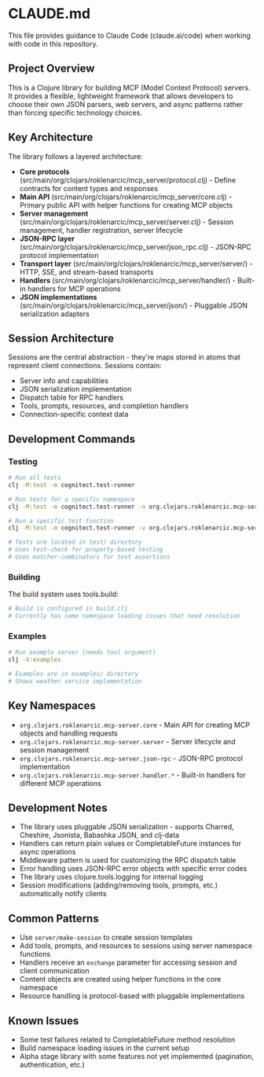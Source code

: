 # CLAUDE.md

This file provides guidance to Claude Code (claude.ai/code) when working with code in this repository.

## Project Overview

This is a Clojure library for building MCP (Model Context Protocol) servers. It provides a flexible, lightweight framework that allows developers to choose their own JSON parsers, web servers, and async patterns rather than forcing specific technology choices.

## Key Architecture

The library follows a layered architecture:

- **Core protocols** (src/main/org/clojars/roklenarcic/mcp_server/protocol.clj) - Define contracts for content types and responses
- **Main API** (src/main/org/clojars/roklenarcic/mcp_server/core.clj) - Primary public API with helper functions for creating MCP objects
- **Server management** (src/main/org/clojars/roklenarcic/mcp_server/server.clj) - Session management, handler registration, server lifecycle
- **JSON-RPC layer** (src/main/org/clojars/roklenarcic/mcp_server/json_rpc.clj) - JSON-RPC protocol implementation
- **Transport layer** (src/main/org/clojars/roklenarcic/mcp_server/server/) - HTTP, SSE, and stream-based transports
- **Handlers** (src/main/org/clojars/roklenarcic/mcp_server/handler/) - Built-in handlers for MCP operations
- **JSON implementations** (src/main/org/clojars/roklenarcic/mcp_server/json/) - Pluggable JSON serialization adapters

## Session Architecture

Sessions are the central abstraction - they're maps stored in atoms that represent client connections. Sessions contain:
- Server info and capabilities
- JSON serialization implementation
- Dispatch table for RPC handlers
- Tools, prompts, resources, and completion handlers
- Connection-specific context data

## Development Commands

### Testing
```bash
# Run all tests
clj -M:test -m cognitect.test-runner

# Run tests for a specific namespace
clj -M:test -m cognitect.test-runner -n org.clojars.roklenarcic.mcp-server.core-test

# Run a specific test function
clj -M:test -m cognitect.test-runner -v org.clojars.roklenarcic.mcp-server.core-test/request-exchange-test

# Tests are located in test/ directory
# Uses test-check for property-based testing
# Uses matcher-combinators for test assertions
```

### Building
The build system uses tools.build:
```bash
# Build is configured in build.clj
# Currently has some namespace loading issues that need resolution
```

### Examples
```bash
# Run example server (needs tool argument)
clj -X:examples

# Examples are in examples/ directory
# Shows weather service implementation
```

## Key Namespaces

- `org.clojars.roklenarcic.mcp-server.core` - Main API for creating MCP objects and handling requests
- `org.clojars.roklenarcic.mcp-server.server` - Server lifecycle and session management
- `org.clojars.roklenarcic.mcp-server.json-rpc` - JSON-RPC protocol implementation
- `org.clojars.roklenarcic.mcp-server.handler.*` - Built-in handlers for different MCP operations

## Development Notes

- The library uses pluggable JSON serialization - supports Charred, Cheshire, Jsonista, Babashka JSON, and clj-data
- Handlers can return plain values or CompletableFuture instances for async operations
- Middleware pattern is used for customizing the RPC dispatch table
- Error handling uses JSON-RPC error objects with specific error codes
- The library uses clojure.tools.logging for internal logging
- Session modifications (adding/removing tools, prompts, etc.) automatically notify clients

## Common Patterns

- Use `server/make-session` to create session templates
- Add tools, prompts, and resources to sessions using server namespace functions
- Handlers receive an `exchange` parameter for accessing session and client communication
- Content objects are created using helper functions in the core namespace
- Resource handling is protocol-based with pluggable implementations

## Known Issues

- Some test failures related to CompletableFuture method resolution
- Build namespace loading issues in the current setup
- Alpha stage library with some features not yet implemented (pagination, authentication, etc.)